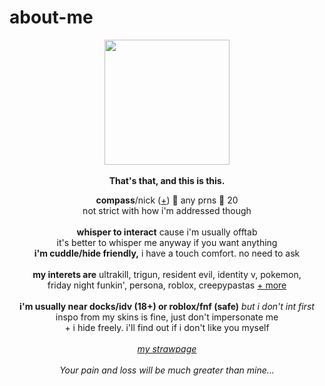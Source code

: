 # about-me
<p align="center">
  <img src="https://i.imgur.com/79btZx4.png" width="200px">
  <br><br><b>That's that, and this is this.</b>
  </p>
<p align="center">
  <b>compass</b>/nick (<a href="https://en.pronouns.page/@vashwood-">+</a>) 🌙 any prns 🌙 20
  <br>not strict with how i'm addressed though
  <br><br>
<b>whisper to interact</b> cause i'm usually offtab
<br>it's better to whisper me anyway if you want anything
<br><b>i'm cuddle/hide friendly,</b> i have a touch comfort. no need to ask
<br><br>
<b>my interets are</b>
ultrakill, trigun, resident evil, identity v, pokemon,
<br>friday night funkin', persona, roblox, creepypastas <a href="https://rentry.co/memriesofyou">+ more</a>
<br><br><b>i'm usually near docks/idv (18+) or roblox/fnf (safe)</b> <i>but i don't int first</i>
  <br> inspo from my skins is fine, just don't impersonate me
<br>+ i hide freely. i'll find out if i don't like you myself
<br><br><i><a href="https://leviathanning.straw.page/">my strawpage</a></i>
<br>
<br><i>Your pain and loss will be much greater than mine...</i>
</p>
